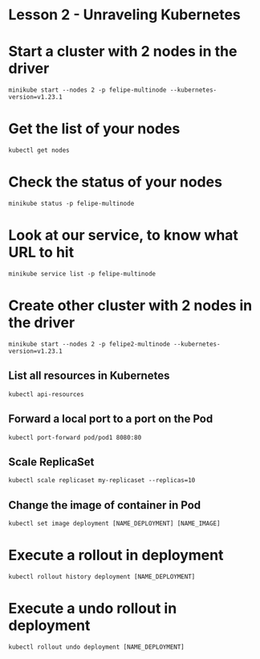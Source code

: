 # Lesson 2 - Unraveling Kubernetes

# Start a cluster with 2 nodes in the driver
```
minikube start --nodes 2 -p felipe-multinode --kubernetes-version=v1.23.1
```

# Get the list of your nodes
```
kubectl get nodes
```

# Check the status of your nodes
```
minikube status -p felipe-multinode
```

# Look at our service, to know what URL to hit
```
minikube service list -p felipe-multinode
```

# Create other cluster with 2 nodes in the driver
```
minikube start --nodes 2 -p felipe2-multinode --kubernetes-version=v1.23.1
```

## List all resources in Kubernetes
```
kubectl api-resources
```

## Forward a local port to a port on the Pod
```
kubectl port-forward pod/pod1 8080:80
```

## Scale ReplicaSet
```
kubectl scale replicaset my-replicaset --replicas=10
```

## Change the image of container in Pod
```
kubectl set image deployment [NAME_DEPLOYMENT] [NAME_IMAGE]
```

# Execute a rollout in deployment
```
kubectl rollout history deployment [NAME_DEPLOYMENT]
```

# Execute a undo rollout in deployment
```
kubectl rollout undo deployment [NAME_DEPLOYMENT]
```